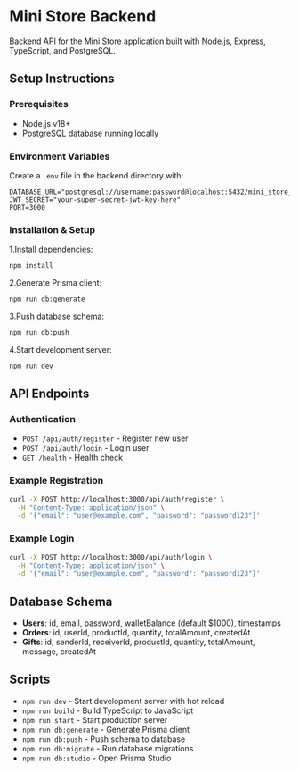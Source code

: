 # Mini Store Backend

Backend API for the Mini Store application built with Node.js, Express, TypeScript, and PostgreSQL.

## Setup Instructions

### Prerequisites

- Node.js v18+
- PostgreSQL database running locally

### Environment Variables

Create a `.env` file in the backend directory with:

```env
DATABASE_URL="postgresql://username:password@localhost:5432/mini_store_db"
JWT_SECRET="your-super-secret-jwt-key-here"
PORT=3000
```

### Installation & Setup

1.Install dependencies:

```bash
npm install
```

2.Generate Prisma client:

```bash
npm run db:generate
```

3.Push database schema:

```bash
npm run db:push
```

4.Start development server:

```bash
npm run dev
```

## API Endpoints

### Authentication

- `POST /api/auth/register` - Register new user
- `POST /api/auth/login` - Login user
- `GET /health` - Health check

### Example Registration

```bash
curl -X POST http://localhost:3000/api/auth/register \
  -H "Content-Type: application/json" \
  -d '{"email": "user@example.com", "password": "password123"}'
```

### Example Login

```bash
curl -X POST http://localhost:3000/api/auth/login \
  -H "Content-Type: application/json" \
  -d '{"email": "user@example.com", "password": "password123"}'
```

## Database Schema

- **Users**: id, email, password, walletBalance (default $1000), timestamps
- **Orders**: id, userId, productId, quantity, totalAmount, createdAt
- **Gifts**: id, senderId, receiverId, productId, quantity, totalAmount, message, createdAt

## Scripts

- `npm run dev` - Start development server with hot reload
- `npm run build` - Build TypeScript to JavaScript
- `npm run start` - Start production server
- `npm run db:generate` - Generate Prisma client
- `npm run db:push` - Push schema to database
- `npm run db:migrate` - Run database migrations
- `npm run db:studio` - Open Prisma Studio
